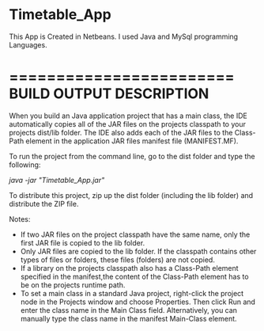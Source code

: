 # Timetable_App
This App is Created in Netbeans. I used Java and MySql programming Languages.

========================
BUILD OUTPUT DESCRIPTION
========================

When you build an Java application project that has a main class, the IDE
automatically copies all of the JAR
files on the projects classpath to your projects dist/lib folder. The IDE
also adds each of the JAR files to the Class-Path element in the application
JAR files manifest file (MANIFEST.MF).

To run the project from the command line, go to the dist folder and
type the following:

*java -jar "Timetable_App.jar"*

To distribute this project, zip up the dist folder (including the lib folder)
and distribute the ZIP file.

Notes:

* If two JAR files on the project classpath have the same name, only the first
JAR file is copied to the lib folder.
* Only JAR files are copied to the lib folder.
If the classpath contains other types of files or folders, these files (folders)
are not copied.
* If a library on the projects classpath also has a Class-Path element
specified in the manifest,the content of the Class-Path element has to be on
the projects runtime path.
* To set a main class in a standard Java project, right-click the project node
in the Projects window and choose Properties. Then click Run and enter the
class name in the Main Class field. Alternatively, you can manually type the
class name in the manifest Main-Class element.
